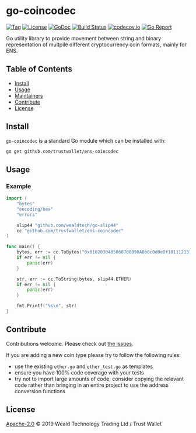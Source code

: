# go-coincodec

[![Tag](https://img.shields.io/github/tag/trustwallet/ens-coincodec.svg)](https://github.com/trustwallet/ens-coincodec/releases/)
[![License](https://img.shields.io/github/license/trustwallet/ens-coincodec.svg)](LICENSE)
[![GoDoc](https://godoc.org/github.com/trustwallet/ens-coincodec?status.svg)](https://godoc.org/github.com/trustwallet/ens-coincodec)
[![Build Status](https://travis-ci.org/trustwallet/ens-coincodec.svg?branch=master)](https://travis-ci.org/trustwallet/ens-coincodec)
[![codecov.io](https://img.shields.io/codecov/c/github/trustwallet/ens-coincodec.svg)](https://codecov.io/github/trustwallet/ens-coincodec)
[![Go Report](https://goreportcard.com/badge/github.com/trustwallet/ens-coincodec)](https://goreportcard.com/report/github.com/trustwallet/ens-coincodec)

Go utility library to provide movement between string and binary representation of multpile different cryptocurrency coin formats, mainly for ENS.


## Table of Contents

- [Install](#install)
- [Usage](#usage)
- [Maintainers](#maintainers)
- [Contribute](#contribute)
- [License](#license)

## Install

`go-coincodec` is a standard Go module which can be installed with:

```sh
go get github.com/trustwallet/ens-coincodec
```

## Usage

### Example

```go
import (
    "bytes"
    "encoding/hex"
    "errors"

    slip44 "github.com/wealdtech/go-slip44"
    cc "github.com/trustwallet/ens-coincodec"
)

func main() {
    bytes, err := cc.ToBytes("0x0102030405060708090A0b0c0d0e0f1011121314", slip44.ETHER)
    if err != nil {
        panic(err)
    }

    str, err := cc.ToString(bytes, slip44.ETHER)
    if err != nil {
        panic(err)
    }

    fmt.Printf("%s\n", str)
}
```

## Contribute

Contributions welcome. Please check out [the issues](https://github.com/trustwallet/ens-coincodec/issues).

If you are adding a new coin type please try to follow the following rules:

  - use the existing `ether.go` and `ether_test.go` as templates
  - ensure you have 100% code coverage with your tests
  - try not to import large amounts of code; consider copying the relevant code rather than bringing in an entire project to use the address conversion functions

## License

[Apache-2.0](LICENSE) © 2019 Weald Technology Trading Ltd / Trust Wallet
